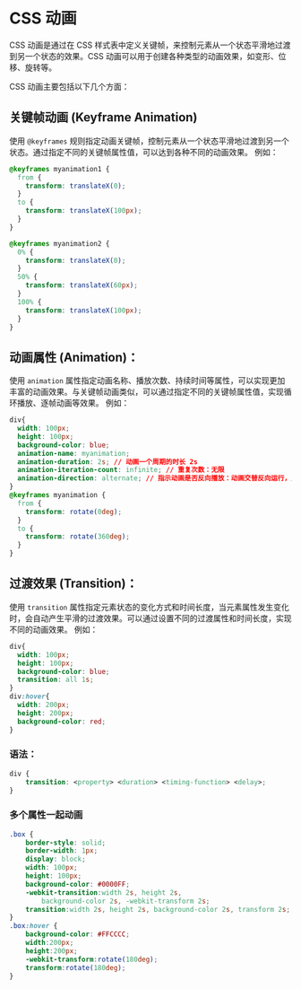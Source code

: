 # CSS 动画 <!-- {docsify-ignore} -->

CSS 动画是通过在 CSS 样式表中定义关键帧，来控制元素从一个状态平滑地过渡到另一个状态的效果。CSS 动画可以用于创建各种类型的动画效果，如变形、位移、旋转等。

CSS 动画主要包括以下几个方面：

## 关键帧动画 (Keyframe Animation)
使用 `@keyframes` 规则指定动画关键帧，控制元素从一个状态平滑地过渡到另一个状态。通过指定不同的关键帧属性值，可以达到各种不同的动画效果。 例如：
```css
@keyframes myanimation1 {
  from {
    transform: translateX(0);
  }
  to {
    transform: translateX(100px);
  }
}

@keyframes myanimation2 {
  0% {
    transform: translateX(0);
  }
  50% {
    transform: translateX(60px);
  }
  100% {
    transform: translateX(100px);
  }
}
```

## 动画属性 (Animation)：
使用 `animation` 属性指定动画名称、播放次数、持续时间等属性，可以实现更加丰富的动画效果。与关键帧动画类似，可以通过指定不同的关键帧属性值，实现循环播放、逐帧动画等效果。 例如：
```css
div{
  width: 100px;
  height: 100px;
  background-color: blue;
  animation-name: myanimation;
  animation-duration: 2s; // 动画一个周期的时长 2s
  animation-iteration-count: infinite; // 重复次数：无限
  animation-direction: alternate; // 指示动画是否反向播放：动画交替反向运行，反向运行时，动画按步后退，同时，带时间功能的函数也反向，比如，ease-in 在反向时成为 ease-out。
}
@keyframes myanimation {
  from {
    transform: rotate(0deg);
  }
  to {
    transform: rotate(360deg);
  }
}
```

## 过渡效果 (Transition)：
使用 `transition` 属性指定元素状态的变化方式和时间长度，当元素属性发生变化时，会自动产生平滑的过渡效果。可以通过设置不同的过渡属性和时间长度，实现不同的动画效果。 例如：
```css
div{
  width: 100px;
  height: 100px;
  background-color: blue;
  transition: all 1s;
}
div:hover{
  width: 200px;
  height: 200px;
  background-color: red;
}
```

### 语法：
```css
div {
    transition: <property> <duration> <timing-function> <delay>;
}
```

### 多个属性一起动画
```css
.box {
    border-style: solid;
    border-width: 1px;
    display: block;
    width: 100px;
    height: 100px;
    background-color: #0000FF;
    -webkit-transition:width 2s, height 2s,
        background-color 2s, -webkit-transform 2s;
    transition:width 2s, height 2s, background-color 2s, transform 2s;
}
.box:hover {
    background-color: #FFCCCC;
    width:200px;
    height:200px;
    -webkit-transform:rotate(180deg);
    transform:rotate(180deg);
}
```

